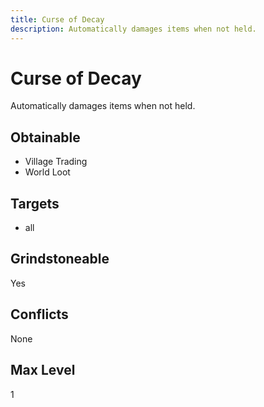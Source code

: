 ```yaml
---
title: Curse of Decay
description: Automatically damages items when not held.
---
```

# Curse of Decay
Automatically damages items when not held.
## Obtainable

- Village Trading
- World Loot
## Targets
- all
## Grindstoneable
Yes
## Conflicts
None
## Max Level
1
